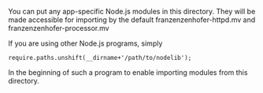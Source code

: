 You can put any app-specific Node.js modules in this directory. They will be made accessible for importing by the default franzenzenhofer-httpd.mv and franzenzenhofer-processor.mv

If you are using other Node.js programs, simply

    require.paths.unshift(__dirname+'/path/to/nodelib');

In the beginning of such a program to enable importing modules from this directory.
